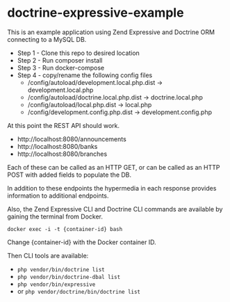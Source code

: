 # doctrine-expressive-example
This is an example application using Zend Expressive and Doctrine ORM connecting to a MySQL DB.

* Step 1 - Clone this repo to desired location
* Step 2 - Run composer install
* Step 3 - Run docker-compose
* Step 4 - copy/rename the following config files
    * /config/autoload/development.local.php.dist -> development.local.php
    * /config/autoload/doctrine.local.php.dist -> doctrine.local.php
    * /config/autoload/local.php.dist -> local.php
    * /config/development.config.php.dist -> development.config.php
    
At this point the REST API should work.

* http://localhost:8080/announcements
* http://localhost:8080/banks
* http://localhost:8080/branches

Each of these can be called as an HTTP GET, or can be called as an HTTP POST with added fields to populate the DB.

In addition to these endpoints the hypermedia in each response provides information to additional endpoints.

Also, the Zend Expressive CLI and Doctrine CLI commands are available by gaining the terminal from Docker.

`docker exec -i -t {container-id} bash`

Change {container-id} with the Docker container ID.

Then CLI tools are available:

* `php vendor/bin/doctrine list`
* `php vendor/bin/doctrine-dbal list`
* `php vendor/bin/expressive`
* or `php vendor/doctrine/bin/doctrine list`
